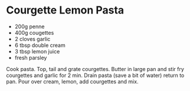 # Courgette Lemon Pasta

- 200g penne
- 400g cougettes
- 2 cloves garlic
- 6 tbsp double cream
- 3 tbsp lemon juice
- fresh parsley

Cook pasta.
Top, tail and grate courgettes.
Butter in large pan and stir fry courgettes and garlic for 2 min.
Drain pasta (save a bit of water) return to pan. Pour over cream, lemon, add courgettes and mix.
